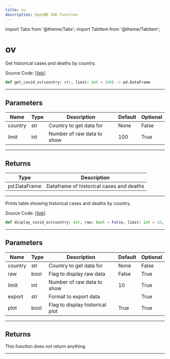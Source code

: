 ```yaml
---
title: ov
description: OpenBB SDK Function
---
```


import Tabs from '@theme/Tabs';
import TabItem from '@theme/TabItem';

# ov

<Tabs>
<TabItem value="model" label="Model" default>

Get historical cases and deaths by country.

Source Code: [[link](https://github.com/OpenBB-finance/OpenBBTerminal/tree/main/openbb_terminal/alternative/covid/covid_model.py#L105)]

```python
def get_covid_ov(country: str, limit: int = 100) -> pd.DataFrame
```
---
## Parameters

| Name | Type | Description | Default | Optional |
| ---- | ---- | ----------- | ------- | -------- |
| country | str | Country to get data for | None | False |
| limit | int | Number of raw data to show | 100 | True |

---
## Returns

| Type | Description |
| ---- | ----------- |
| pd.DataFrame | Dataframe of historical cases and deaths |

---


</TabItem>
<TabItem value="view" label="View">

Prints table showing historical cases and deaths by country.

Source Code: [[link](https://github.com/OpenBB-finance/OpenBBTerminal/tree/main/openbb_terminal/alternative/covid/covid_view.py#L131)]

```python
def display_covid_ov(country: str, raw: bool = False, limit: int = 10, export: str = "", plot: bool = True) -> None
```
---
## Parameters

| Name | Type | Description | Default | Optional |
| ---- | ---- | ----------- | ------- | -------- |
| country | str | Country to get data for | None | False |
| raw | bool | Flag to display raw data | False | True |
| limit | int | Number of raw data to show | 10 | True |
| export | str | Format to export data |  | True |
| plot | bool | Flag to display historical plot | True | True |

---
## Returns

This function does not return anything

---


</TabItem>
</Tabs>